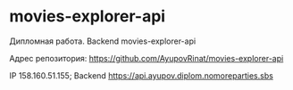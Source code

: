 # movies-explorer-api
Дипломная работа. Backend
movies-explorer-api

Адрес репозитория: https://github.com/AyupovRinat/movies-explorer-api

IP 158.160.51.155;
Backend https://api.ayupov.diplom.nomoreparties.sbs
